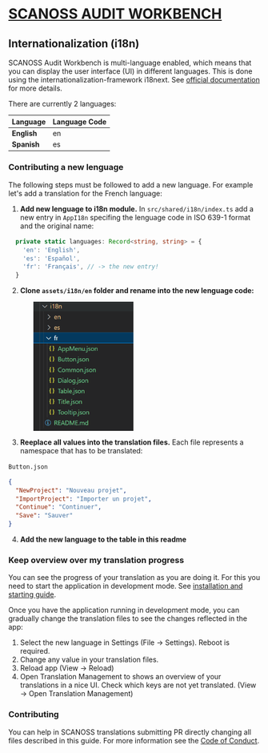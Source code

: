 # [SCANOSS AUDIT WORKBENCH](https://scanoss.com/product)

## Internationalization (i18n)

SCANOSS Audit Workbench is multi-language enabled, which means that you can display the user interface (UI) in different languages. This is done using the internationalization-framework i18next. See [official documentation](https://www.i18next.com) for more details.

There are currently 2 languages:

| Language    | Language Code |
| ----------- | ------------- |
| **English** | en            |
| **Spanish** | es            |

### Contributing a new lenguage

The following steps must be followed to add a new language. For example let's add a translation for the French language:

1. <b>Add new lenguage to i18n module.</b> In `src/shared/i18n/index.ts` add a new entry in `AppI18n` specifing the lenguage code in ISO 639-1 format and the original name:

```ts
  private static languages: Record<string, string> = {
    'en': 'English',
    'es': 'Español',
    'fr': 'Français', // -> the new entry!
  }
```

2. <b>Clone `assets/i18n/en` folder and rename into the new lenguage code:</b>

  <p><img src="../../.erb/img/workbench_1.c77c359.png" align="center" style="margin-left: 50px" width="200" /></p>

3. <b>Reeplace all values into the translation files.</b> Each file represents a namespace that has to be translated:

`Button.json`

```json
{
  "NewProject": "Nouveau projet",
  "ImportProject": "Importer un projet",
  "Continue": "Continuer",
  "Save": "Sauver"
}
```

4. <b>Add the new language to the table in this readme</b>

### Keep overview over my translation progress

You can see the progress of your translation as you are doing it. For this you need to start the application in development mode. See [installation and starting guide](https://github.com/scanoss/audit-workbench#scanoss-audit-workbench).

Once you have the application running in development mode, you can gradually change the translation files to see the changes reflected in the app:

1. Select the new language in Settings (File -> Settings). Reboot is required.
2. Change any value in your translation files.
3. Reload app (View -> Reload)
4. Open Translation Management to shows an overview of your translations in a nice UI. Check which keys are not yet translated. (View -> Open Translation Management)

### Contributing

You can help in SCANOSS translations submitting PR directly changing all files described in this guide. For more information see the [Code of Conduct](../../CODE_OF_CONDUCT.md).
